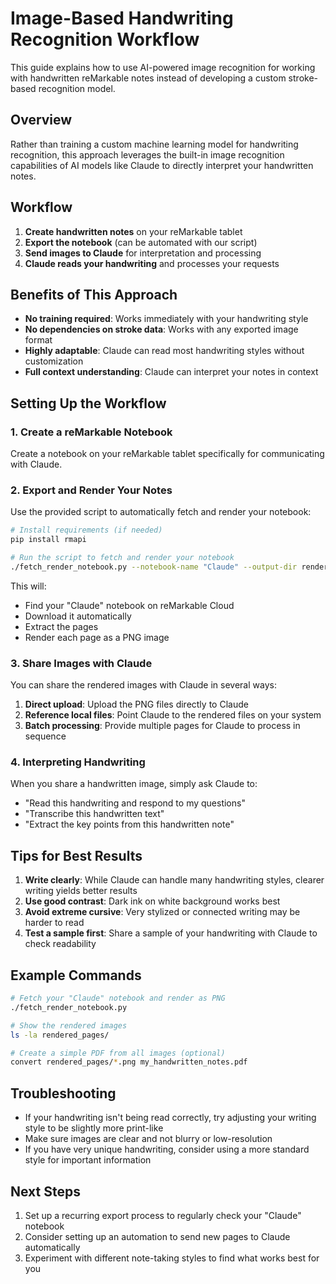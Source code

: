 # Image-Based Handwriting Recognition Workflow

This guide explains how to use AI-powered image recognition for working with handwritten reMarkable notes instead of developing a custom stroke-based recognition model.

## Overview

Rather than training a custom machine learning model for handwriting recognition, this approach leverages the built-in image recognition capabilities of AI models like Claude to directly interpret your handwritten notes.

## Workflow

1. **Create handwritten notes** on your reMarkable tablet
2. **Export the notebook** (can be automated with our script)
3. **Send images to Claude** for interpretation and processing
4. **Claude reads your handwriting** and processes your requests

## Benefits of This Approach

- **No training required**: Works immediately with your handwriting style
- **No dependencies on stroke data**: Works with any exported image format
- **Highly adaptable**: Claude can read most handwriting styles without customization
- **Full context understanding**: Claude can interpret your notes in context

## Setting Up the Workflow

### 1. Create a reMarkable Notebook

Create a notebook on your reMarkable tablet specifically for communicating with Claude.

### 2. Export and Render Your Notes

Use the provided script to automatically fetch and render your notebook:

```bash
# Install requirements (if needed)
pip install rmapi

# Run the script to fetch and render your notebook
./fetch_render_notebook.py --notebook-name "Claude" --output-dir rendered_pages
```

This will:
- Find your "Claude" notebook on reMarkable Cloud
- Download it automatically
- Extract the pages
- Render each page as a PNG image

### 3. Share Images with Claude

You can share the rendered images with Claude in several ways:

1. **Direct upload**: Upload the PNG files directly to Claude
2. **Reference local files**: Point Claude to the rendered files on your system
3. **Batch processing**: Provide multiple pages for Claude to process in sequence

### 4. Interpreting Handwriting

When you share a handwritten image, simply ask Claude to:
- "Read this handwriting and respond to my questions"
- "Transcribe this handwritten text"
- "Extract the key points from this handwritten note"

## Tips for Best Results

1. **Write clearly**: While Claude can handle many handwriting styles, clearer writing yields better results
2. **Use good contrast**: Dark ink on white background works best
3. **Avoid extreme cursive**: Very stylized or connected writing may be harder to read
4. **Test a sample first**: Share a sample of your handwriting with Claude to check readability

## Example Commands

```bash
# Fetch your "Claude" notebook and render as PNG
./fetch_render_notebook.py

# Show the rendered images
ls -la rendered_pages/

# Create a simple PDF from all images (optional)
convert rendered_pages/*.png my_handwritten_notes.pdf
```

## Troubleshooting

- If your handwriting isn't being read correctly, try adjusting your writing style to be slightly more print-like
- Make sure images are clear and not blurry or low-resolution
- If you have very unique handwriting, consider using a more standard style for important information

## Next Steps

1. Set up a recurring export process to regularly check your "Claude" notebook
2. Consider setting up an automation to send new pages to Claude automatically
3. Experiment with different note-taking styles to find what works best for you